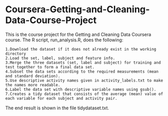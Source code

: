# Coursera-Getting-and-Cleaning-Data-Course-Project


This is the course project for the Getting and Cleaning Data Coursera course. The R script, run_analysis.R, does the following:

    1.Download the dataset if it does not already exist in the working directory
    2.Load the set, label, subject and feature info.
    3.Merge the three datasets (set, label and subject) for training and test together to form a final data set.
    4.Subset the data sets according to the required measurements (mean and standard deviation).
    5.Use descriptive activity names given in activity_labels.txt to make the names more readable.
    6.Label the data set with descriptive variable names using gsub().
    7.Creates a tidy dataset that consists of the average (mean) value of each variable for each subject and activity pair.

The end result is shown in the file tidydataset.txt.